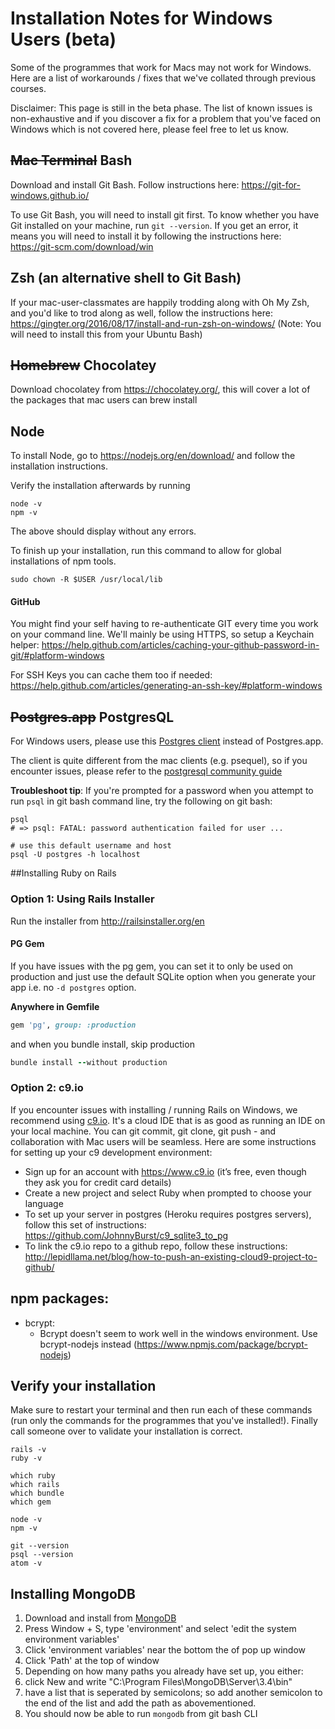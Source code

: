 # Installation Notes for Windows Users (beta)

Some of the programmes that work for Macs may not work for Windows. Here are a list of workarounds / fixes that we've collated through previous courses.

Disclaimer: This page is still in the beta phase. The list of known issues is non-exhaustive and if you discover a fix for a problem that you've faced on Windows which is not covered here, please feel free to let us know.

## ~~Mac Terminal~~ Bash
Download and install Git Bash. Follow instructions here: https://git-for-windows.github.io/

To use Git Bash, you will need to install git first. To know whether you have Git installed on your machine, run ```git --version```. If you get an error, it means you will need to install it by following the instructions here: https://git-scm.com/download/win

## Zsh (an alternative shell to Git Bash)

If your mac-user-classmates are happily trodding along with Oh My Zsh, and you'd like to trod along as well, follow the instructions here: https://gingter.org/2016/08/17/install-and-run-zsh-on-windows/ (Note: You will need to install this from your Ubuntu Bash)

## ~~Homebrew~~ Chocolatey

Download chocolatey from https://chocolatey.org/, this will cover a lot of the packages that mac users can brew install

## Node

To install Node, go to https://nodejs.org/en/download/ and follow the installation instructions.

Verify the installation afterwards by running

```
node -v
npm -v
```

The above should display without any errors.

To finish up your installation, run this command to allow for global installations of npm tools.

```
sudo chown -R $USER /usr/local/lib
```

#### GitHub
You might find your self having to re-authenticate GIT every time you work on your command line.
We'll mainly be using HTTPS, so setup a Keychain helper: https://help.github.com/articles/caching-your-github-password-in-git/#platform-windows

For SSH Keys you can cache them too if needed: https://help.github.com/articles/generating-an-ssh-key/#platform-windows

## ~~Postgres.app~~ PostgresQL

For Windows users, please use this [Postgres client](https://www.postgresql.org/download/windows/) instead of Postgres.app.

The client is quite different from the mac clients (e.g. psequel), so if you encounter issues, please refer to the [postgresql community guide](https://wiki.postgresql.org/wiki/Community_Guide_to_PostgreSQL_GUI_Tools)

__Troubleshoot tip__: If you're prompted for a password when you attempt to run `psql` in git bash command line, try the following on git bash:

```
psql
# => psql: FATAL: password authentication failed for user ...

# use this default username and host
psql -U postgres -h localhost
```

##Installing Ruby on Rails

### Option 1: Using Rails Installer

Run the installer from http://railsinstaller.org/en

#### PG Gem
If you have issues with the pg gem, you can set it to only be used on production and just use the default SQLite option when you generate your app i.e. no `-d postgres` option.

**Anywhere in Gemfile**

```rb
gem 'pg', group: :production
```

and when you bundle install, skip production
```rb
bundle install --without production
```


### Option 2: c9.io
If you encounter issues with installing / running Rails on Windows, we recommend using [c9.io](https://www.c9.io). It's a cloud IDE that is as good as running an IDE on your local machine. You can git commit, git clone, git push - and collaboration with Mac users will be seamless. Here are some instructions for setting up your c9 development environment:

* Sign up for an account with https://www.c9.io (it’s free, even though they ask you for credit card details)
* Create a new project and select Ruby when prompted to choose your language
* To set up your server in postgres (Heroku requires postgres servers), follow this set of instructions: https://github.com/JohnnyBurst/c9_sqlite3_to_pg
* To link the c9.io repo to a github repo, follow these instructions: http://lepidllama.net/blog/how-to-push-an-existing-cloud9-project-to-github/

## npm packages:

* bcrypt:
  * Bcrypt doesn't seem to work well in the windows environment. Use bcrypt-nodejs instead (https://www.npmjs.com/package/bcrypt-nodejs)


## Verify your installation

Make sure to restart your terminal and then run each of these commands (run only the commands for the programmes that you've installed!). Finally call someone over to validate your installation is correct.

```
rails -v
ruby -v

which ruby
which rails
which bundle
which gem

node -v
npm -v

git --version
psql --version
atom -v

```

## Installing MongoDB

1. Download and install from [MongoDB](https://www.mongodb.com/download-center#community)
2. Press Window + S, type 'environment' and select 'edit the system environment variables'
3. Click 'environment variables' near the bottom the of pop up window
4. Click 'Path' at the top of window
5. Depending on how many paths you already have set up, you either:
  1. click New and write "C:\Program Files\MongoDB\Server\3.4\bin"
  2. have a list that is seperated by semicolons; so add another semicolon to the end of the list and add the path as abovementioned.
6. You should now be able to run `mongodb` from git bash CLI
